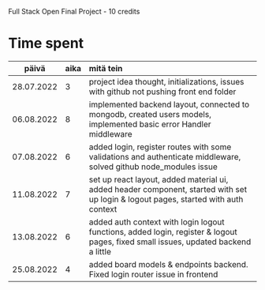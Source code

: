 Full Stack Open Final Project - 10 credits

# Time spent

| päivä | aika | mitä tein  |
| :----:     |:-----| :-----|
| 28.07.2022 | 3    | project idea thought, initializations, issues with github not pushing front end folder |
| 06.08.2022 | 8    | implemented backend layout, connected to mongodb, created users models, implemented basic error Handler middleware |
| 07.08.2022 | 6    | added login, register routes with some validations and authenticate middleware, solved github node_modules issue |
| 11.08.2022 | 7    | set up react layout, added material ui, added header component, started with set up login & logout pages, started with auth context |
| 13.08.2022 | 6    | added auth context with login logout functions, added login, register & logout pages, fixed small issues, updated backend a little |
| 25.08.2022 | 4    | added board models & endpoints backend. Fixed login router issue in frontend |